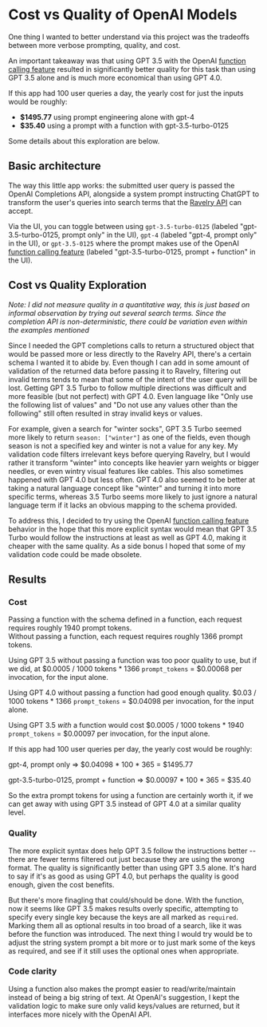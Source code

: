 # Cost vs Quality of OpenAI Models

One thing I wanted to better understand via this project was the tradeoffs between more verbose prompting, quality, and cost.

An important takeaway was that using GPT 3.5 with the OpenAI [function calling feature](https://platform.openai.com/docs/guides/function-calling?lang=node.js) resulted in significantly better quality for this task than using GPT 3.5 alone and is much more economical than using GPT 4.0. 

If this app had 100 user queries a day, the yearly cost for just the inputs would be roughly:
* **$1495.77** using prompt engineering alone with gpt-4  
* **$35.40** using a prompt with a function with gpt-3.5-turbo-0125 

Some details about this exploration are below. 

## Basic architecture

The way this little app works: the submitted user query is passed the OpenAI Completions API, alongside a system prompt instructing ChatGPT to transform the user's queries into search terms that the [Ravelry API](https://www.ravelry.com/api#patterns_search) can accept.

Via the UI, you can toggle between using `gpt-3.5-turbo-0125` (labeled "gpt-3.5-turbo-0125, prompt only" in the UI), `gpt-4` (labeled "gpt-4, prompt only" in the UI), or `gpt-3.5-0125` where the prompt makes use of the OpenAI [function calling feature](https://platform.openai.com/docs/guides/function-calling?lang=node.js) (labeled "gpt-3.5-turbo-0125, prompt + function" in the UI).

## Cost vs Quality Exploration

_Note: I did not measure quality in a quantitative way, this is just based on informal observation by trying out several search terms. Since the completion API is non-deterministic, there could be variation even within the examples mentioned_

Since I needed the GPT completions calls to return a structured object that would be passed more or less directly to the Ravelry API, there's a certain schema I wanted it to abide by. Even though I can add in some amount of validation of the returned data before passing it to Ravelry, filtering out invalid terms tends to mean that some of the intent of the user query will be lost. Getting GPT 3.5 Turbo to follow multiple directions was difficult and more feasible (but not perfect) with GPT 4.0. Even language like "Only use the following list of values" and "Do not use any values other than the following" still often resulted in stray invalid keys or values. 

For example, given a search for "winter socks", GPT 3.5 Turbo seemed more likely to return `season: ["winter"]` as one of the fields, even though season is not a specified key and winter is not a value for any key. My validation code filters irrelevant keys before querying Ravelry, but I would rather it transform "winter" into concepts like heavier yarn weights or bigger needles, or even wintry visual features like cables. This also sometimes happened with GPT 4.0 but less often. GPT 4.0 also seemed to be better at taking a natural language concept like "winter" and turning it into more specific terms, whereas 3.5 Turbo seems more likely to just ignore a natural language term if it lacks an obvious mapping to the schema provided.

To address this, I decided to try using the OpenAI [function calling feature](https://platform.openai.com/docs/guides/function-calling?lang=node.js) behavior in the hope that this more explicit syntax would mean that GPT 3.5 Turbo would follow the instructions at least as well as GPT 4.0, making it cheaper with the same quality. As a side bonus I hoped that some of my validation code could be made obsolete.

## Results

### Cost

Passing a function with the schema defined in a function, each request requires roughly 1940 prompt tokens.  
Without passing a function, each request requires roughly 1366 prompt tokens.  

Using GPT 3.5 without passing a function was too poor quality to use, but if we did, at $0.0005 / 1000 tokens * 1366 `prompt_tokens` = $0.00068 per invocation, for the input alone.

Using GPT 4.0 without passing a function had good enough quality. $0.03 / 1000 tokens * 1366 `prompt_tokens` = $0.04098 per invocation, for the input alone.

Using GPT 3.5 *with* a function would cost $0.0005 / 1000 tokens * 1940 `prompt_tokens` = $0.00097 per invocation, for the input alone. 

If this app had 100 user queries per day, the yearly cost would be roughly:

gpt-4, prompt only => $0.04098 * 100 * 365 = $1495.77

gpt-3.5-turbo-0125, prompt + function => $0.00097 * 100 * 365 = $35.40

So the extra prompt tokens for using a function are certainly worth it, if we can get away with using GPT 3.5 instead of GPT 4.0 at a similar quality level.

### Quality

The more explicit syntax does help GPT 3.5 follow the instructions better -- there are fewer terms filtered out just because they are using the wrong format. The quality is significantly better than using GPT 3.5 alone. It's hard to say if it's as good as using GPT 4.0, but perhaps the quality is good enough, given the cost benefits.

But there's more finagling that could/should be done. With the function, now it seems like GPT 3.5 makes results overly specific, attempting to specify every single key because the keys are all marked as `required`. Marking them all as optional results in too broad of a search, like it was before the function was introduced. The next thing I would try would be to adjust the string system prompt a bit more or to just mark some of the keys as required, and see if it still uses the optional ones when appropriate.

### Code clarity

Using a function also makes the prompt easier to read/write/maintain instead of being a big string of text. At OpenAI's suggestion, I kept the validation logic to make sure only valid keys/values are returned, but it interfaces more nicely with the OpenAI API.